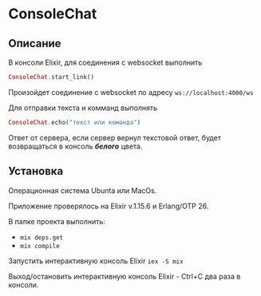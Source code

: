 # ConsoleChat

## Описание

В консоли Elixir, для соединения с websocket выполнить

```elixir
ConsoleChat.start_link()
```

Произойдет соединение с websocket по адресу `ws://localhost:4000/ws`

Для отправки текста и комманд выполнять

```elixir
ConsoleChat.echo("текст или команда")
```

Ответ от сервера, если сервер вернул текстовой ответ, будет возвращаться в консоль **_белого_** цвета.


## Установка

Операционная система Ubunta или MacOs.

Приложение проверялось на Elixir v.1.15.6 и Erlang/OTP 26.

В папке проекта выполнить:

- `mix deps.get`
- `mix compile`

Запустить интерактивную консоль Elixir `iex -S mix`

Выход/остановить интерактивную консоль Elixir - Ctrl+C два раза в консоли.
